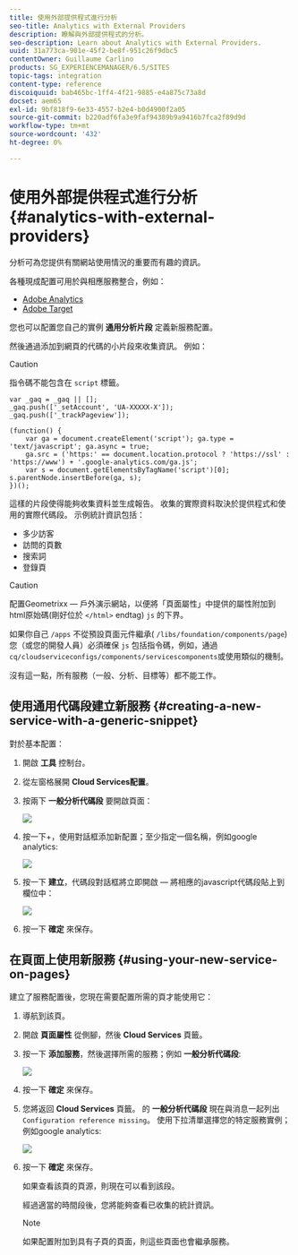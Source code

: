 ```yaml
---
title: 使用外部提供程式進行分析
seo-title: Analytics with External Providers
description: 瞭解與外部提供程式的分析。
seo-description: Learn about Analytics with External Providers.
uuid: 31a773ca-901e-45f2-be8f-951c26f9dbc5
contentOwner: Guillaume Carlino
products: SG_EXPERIENCEMANAGER/6.5/SITES
topic-tags: integration
content-type: reference
discoiquuid: bab465bc-1ff4-4f21-9885-e4a875c73a8d
docset: aem65
exl-id: 9bf818f9-6e33-4557-b2e4-b0d4900f2a05
source-git-commit: b220adf6fa3e9faf94389b9a9416b7fca2f89d9d
workflow-type: tm+mt
source-wordcount: '432'
ht-degree: 0%

---
```


# 使用外部提供程式進行分析 {#analytics-with-external-providers}

分析可為您提供有關網站使用情況的重要而有趣的資訊。

各種現成配置可用於與相應服務整合，例如：

* [Adobe Analytics](/help/sites-administering/adobeanalytics.md)
* [Adobe Target](/help/sites-administering/target.md)

您也可以配置您自己的實例 **通用分析片段** 定義新服務配置。

然後通過添加到網頁的代碼的小片段來收集資訊。 例如：

>[!CAUTION]
>
>指令碼不能包含在 `script` 標籤。

```
var _gaq = _gaq || [];
_gaq.push(['_setAccount', 'UA-XXXXX-X']);
_gaq.push(['_trackPageview']);

(function() {
    var ga = document.createElement('script'); ga.type = 'text/javascript'; ga.async = true;
    ga.src = ('https:' == document.location.protocol ? 'https://ssl' : 'https://www') + '.google-analytics.com/ga.js';
    var s = document.getElementsByTagName('script')[0]; s.parentNode.insertBefore(ga, s);
})();
```

這樣的片段使得能夠收集資料並生成報告。 收集的實際資料取決於提供程式和使用的實際代碼段。 示例統計資訊包括：

* 多少訪客
* 訪問的頁數
* 搜索詞
* 登錄頁

>[!CAUTION]
>
>配置Geometrixx — 戶外演示網站，以便將「頁面屬性」中提供的屬性附加到html原始碼(剛好位於 `</html>` endtag) `js` 的下界。
>
>如果你自己 `/apps` 不從預設頁面元件繼承( `/libs/foundation/components/page`)您（或您的開發人員）必須確保 `js` 包括指令碼，例如，通過 `cq/cloudserviceconfigs/components/servicescomponents`或使用類似的機制。
>
>沒有這一點，所有服務（一般、分析、目標等）都不能工作。

## 使用通用代碼段建立新服務 {#creating-a-new-service-with-a-generic-snippet}

對於基本配置：

1. 開啟 **工具** 控制台。
1. 從左窗格展開 **Cloud Services配置**。
1. 按兩下 **一般分析代碼段** 要開啟頁面：

   ![](assets/analytics_genericoverview.png)

1. 按一下+，使用對話框添加新配置；至少指定一個名稱，例如google analytics:

   ![](assets/analytics_addconfig.png)

1. 按一下 **建立**，代碼段對話框將立即開啟 — 將相應的javascript代碼段貼上到欄位中：

   ![](assets/analytics_snippet.png)

1. 按一下 **確定** 來保存。

## 在頁面上使用新服務 {#using-your-new-service-on-pages}

建立了服務配置後，您現在需要配置所需的頁才能使用它：

1. 導航到該頁。
1. 開啟 **頁面屬性** 從側腳，然後 **Cloud Services** 頁籤。
1. 按一下 **添加服務**，然後選擇所需的服務；例如 **一般分析代碼段**:

   ![](assets/analytics_selectservice.png)

1. 按一下 **確定** 來保存。
1. 您將返回 **Cloud Services** 頁籤。 的 **一般分析代碼段** 現在與消息一起列出 `Configuration reference missing`。 使用下拉清單選擇您的特定服務實例；例如google analytics:

   ![](assets/analytics_selectspecificservice.png)

1. 按一下 **確定** 來保存。

   如果查看該頁的頁源，則現在可以看到該段。

   經過適當的時間段後，您將能夠查看已收集的統計資訊。

   >[!NOTE]
   >
   >如果配置附加到具有子頁的頁面，則這些頁面也會繼承服務。
